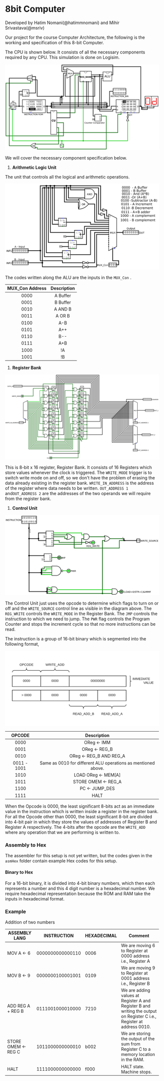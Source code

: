 

# 8bit Computer

Developed by Hatim Nomani(@hatimmnomani) and Mihir Srivastava(@msriv)

Our project for the course Computer Architecture, the following is the working and specification of this 8-bit Computer. 

The CPU is shown below. It consists of all the necessary components required by any CPU. This simulation is done on Logisim.

![CPU](CPU.png)



We will cover the necessary component specification below. 



1. **Arithmetic Logic Unit**

The unit that controls all the logical and arithmetic operations. 

![ALU](new.png)



The codes written along the ALU are the inputs in the `MUX_Con` . 



| MUX_Con Address | Description |
| :-------------: | :---------: |
|      0000       |  A Buffer   |
|      0001       |  B Buffer   |
|      0010       |   A AND B   |
|      0011       |   A OR B    |
|      0100       |     A-B     |
|      0101       |     A++     |
|      0110       |     B--     |
|      0111       |     A+B     |
|      1000       |     !A      |
|      1001       |     !B      |



1. **Register Bank**

![Register Bank](regbank.png)



This is 8-bit x 16 register, Register Bank. It consists of 16 Registers which store values whenever the clock is triggered. The `WRITE_MODE` trigger is to switch write mode on and off, so we don't have the problem of erasing the data already existing in the register bank. `WRITE_IN_ADDRESS` is the address of the register where data needs to be written. `OUT_ADDRESS 1` and`OUT_ADDRESS 2` are the addresses of the two operands we will require from the register bank.  



1. **Control Unit**

![](CU.png)



The Control Unit just uses the opcode to determine which flags to turn on or off and the `WRITE_SOURCE` control line as visible in the diagram above. The `REG_WRITE` controls the `WRITE_MODE` in the Register Bank. The `JMP` controls the instruction to which we need to jump. The `PWR` flag controls the Program Counter and stops the increment cycle so that no more instructions can be read.

The instruction is a group of 16-bit binary which is segmented into the following format, 

![](Instruction.png)

|   OPCODE    |                         Description                          |
| :---------: | :----------------------------------------------------------: |
|    0000     |                       OReg &larr; IMM                        |
|    0001     |                      OReg &larr; REG_B                       |
|    0010     |                 OReg &larr; REG_B AND REG_A                  |
| 0011 - 1001 | Same as 0010 for different ALU operations as mentioned above. |
|    1010     |                   LOAD OReg &larr; MEM[A]                    |
|    1011     |                   STORE OMEM &larr; REG_A                    |
|    1100     |                      PC &larr; JUMP_DES                      |
|    1111     |                             HALT                             |

When the Opcode is 0000, the least significant 8-bits act as an immediate value in the instruction which is written inside a register in the register bank. For all the Opcode other than 0000, the least significant 8-bit are divided into 4-bit pair in which they store the values of addresses of Register B and Register A respectively.  The 4-bits after the opcode are the `WRITE_ADD` where any operation that we are performing is written to.  

### Assembly to Hex
The assembler for this setup is not yet written, but the codes given in the `asmHex` folder contain example Hex codes for this setup.

#### Binary to Hex
For a 16-bit binary, it is divided into 4-bit binary numbers, which then each represents a number and this 4 digit number is a hexadecimal number. We require hexadecimal representation because the ROM and RAM take the inputs in hexadecimal format.

### Example
Addition of two numbers


| ASSEMBLY LANG           | INSTRUCTION      | HEXADECIMAL | Comment                                                      |
| ----------------------- | ---------------- | ----------- | ------------------------------------------------------------ |
| MOV A &larr; 6          | 0000000000000110 | 0006        | We are moving 6 to Register at 0000 address i.e., Register A |
| MOV B &larr; 9          | 0000000100001001 | 0109        | We are moving 9 to Register at 0001 address i.e., Register B |
| ADD REG A + REG B       | 0111001000010000 | 7210        | We are adding values at Register A and Register B and writing the output on Register C i.e., Register at address 0010. |
| STORE OMEM &larr; REG C | 1011000000000010 | b002        | We are storing the output of the sum from Register C to a memory location in the RAM. |
| HALT                    | 1111000000000000 | f000        | HALT state. Machine stops.                                   |

